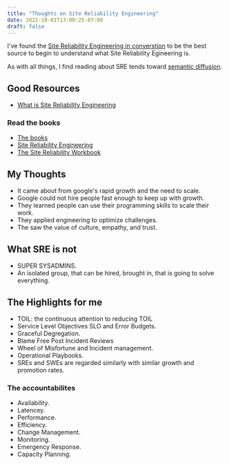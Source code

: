 ```yaml
---
title: "Thoughts on Site Reliability Engineering"
date: 2022-10-01T13:00:25-07:00
draft: false
---
```


I've found the [Site Reliability Engineering in converstion](https://sre.google/in-conversation/) to be the best source to begin to understand what Site Reliability Egineering is.  

As with all things, I find reading about SRE tends toward [semantic diffusion](https://martinfowler.com/bliki/SemanticDiffusion.html).

## Good Resources

* [What is Site Reliability Engineering](https://sre.google/)

### Read the books

* [The books](https://sre.google/books/)
* [Site Reliability Engineering](https://sre.google/sre-book/table-of-contents/)
* [The Site Reliability Workbook](https://sre.google/workbook/table-of-contents/)

## My Thoughts 

* It came about from google's rapid growth and the need to scale.  
* Google could not hire people fast enough to keep up with growth.  
* They learned people can use their programming skills to scale their work.  
* They applied engineering to optimize challenges.  
* The saw the value of culture, empathy, and trust.


## What SRE is not

* SUPER SYSADMINS. 
* An isolated group, that can be hired, brought in, that is going to solve everything.  

## The Highlights for me

* TOIL: the continuous attention to reducing TOIL
* Service Level Objectives SLO and Error Budgets.
* Graceful Degregation.
* Blame Free Post Incident Reviews
* Wheel of Misfortune and Incident management.
* Operational Playbooks.
* SREs and SWEs are regarded similarly with similar growth and promotion rates.

### The accountabilites
* Availability.
* Latencey.
* Performance.
* Efficiency.
* Change Management.
* Monitoring.
* Emergency Response.
* Capacity Planning.